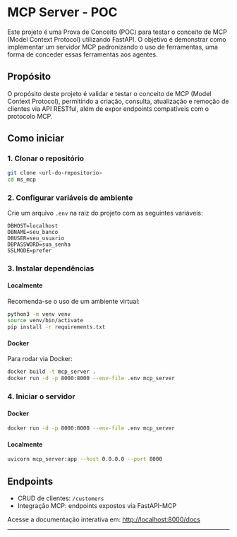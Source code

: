 # MCP Server - POC

Este projeto é uma Prova de Conceito (POC) para testar o conceito de MCP (Model Context Protocol) utilizando FastAPI. O objetivo é demonstrar como implementar um servidor MCP padronizando o uso de ferramentas, uma forma de conceder essas ferramentas aos agentes.

## Propósito

O propósito deste projeto é validar e testar o conceito de MCP (Model Context Protocol), permitindo a criação, consulta, atualização e remoção de clientes via API RESTful, além de expor endpoints compatíveis com o protocolo MCP.

## Como iniciar

### 1. Clonar o repositório

```bash
git clone <url-do-repositorio>
cd ms_mcp
```

### 2. Configurar variáveis de ambiente

Crie um arquivo `.env` na raiz do projeto com as seguintes variáveis:

```
DBHOST=localhost
DBNAME=seu_banco
DBUSER=seu_usuario
DBPASSWORD=sua_senha
SSLMODE=prefer
```

### 3. Instalar dependências

#### Localmente

Recomenda-se o uso de um ambiente virtual:

```bash
python3 -m venv venv
source venv/bin/activate
pip install -r requirements.txt
```

#### Docker

Para rodar via Docker:

```bash
docker build -t mcp_server .
docker run -d -p 8000:8000 --env-file .env mcp_server
```

### 4. Iniciar o servidor

#### Docker

```bash
docker run -d -p 8000:8000 --env-file .env mcp_server
```

#### Localmente

```bash
uvicorn mcp_server:app --host 0.0.0.0 --port 8000
```

## Endpoints

- CRUD de clientes: `/customers`
- Integração MCP: endpoints expostos via FastAPI-MCP

Acesse a documentação interativa em: [http://localhost:8000/docs](http://localhost:8000/docs)

---